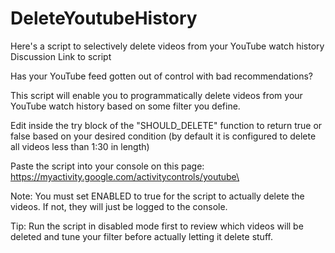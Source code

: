 # DeleteYoutubeHistory

Here's a script to selectively delete videos from your YouTube watch history
Discussion
Link to script

Has your YouTube feed gotten out of control with bad recommendations?

This script will enable you to programmatically delete videos from your YouTube watch history based on some filter you define.

Edit inside the try block of the "SHOULD_DELETE" function to return true or false based on your desired condition (by default it is configured to delete all videos less than 1:30 in length)

Paste the script into your console on this page: https://myactivity.google.com/activitycontrols/youtube\

Note: You must set ENABLED to true for the script to actually delete the videos. If not, they will just be logged to the console.

Tip: Run the script in disabled mode first to review which videos will be deleted and tune your filter before actually letting it delete stuff.
